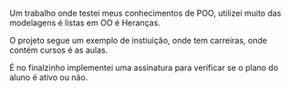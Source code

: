 Um trabalho onde testei meus conhecimentos de POO, utilizei muito das modelagens é listas em OO é Heranças.

O projeto segue um exemplo de instiuição, onde tem carreiras, onde contém cursos é as aulas.

É no finalzinho implementei uma assinatura para verificar se o plano do aluno é ativo ou não.
